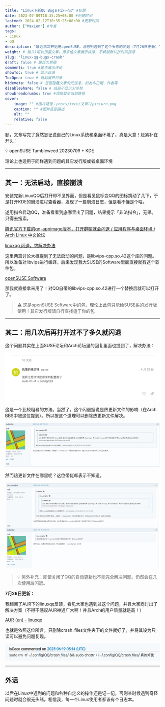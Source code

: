 ```yaml
---
title: "Linux下新QQ Bug＆Fix一记" #标题
date: 2023-07-09T10:35:25+08:00 #创建时间
lastmod: 2024-02-12T10:35:25+08:00 #更新时间
author: ["MaxLen"] #作者
tags: 
- Linux
- QQ
description: "最近再次开始用openSUSE，没想到遇到了这个头疼的问题（7月26日更新）" #描述
weight: # 输入1可以顶置文章，用来给文章展示排序，不填就默认按时间排序
slug: "linux-qq-bugs-crash"
draft: false # 是否为草稿
comments: true #是否展示评论
showToc: true # 显示目录
TocOpen: true # 自动展开目录
hidemeta: false # 是否隐藏文章的元信息，如发布日期、作者等
disableShare: false # 底部不显示分享栏
showbreadcrumbs: true #顶部显示当前路径
cover:
    image: "" #图片路径：posts/tech/文章1/picture.png
    caption: "" #图片底部描述
    alt: ""
    relative: false
---
```


额，文章写完了竟然忘记说自己的Linux系统和桌面环境了，真是大意！赶紧补在开头：

<aside>
💡 openSUSE Tumbleweed 20230709 + KDE

</aside>

理论上也适用于同样遇到问题的其它发行版或者桌面环境

---

## 其一：无法启动，直接崩溃

安装完新LinuxQQ后打开却不见界面，但是看见鼠标变QQ的图标跳动了几下，于是打开KDE的崩溃进程查看器，发现了一篇崩溃日志，但是看不懂是个啥。

遂用指令启动QQ，准备看看到底哪里出了问题，结果提示「非法指令」，无果。只得去搜索。

[腾讯官方下载的qq-appimage版本，打开群聊就会闪退 / 应用程序与桌面环境 / Arch Linux 中文论坛](https://bbs.archlinuxcn.org/viewtopic.php?id=13322)

[linuxqq 闪退，求解决办法](https://forum.suse.org.cn/t/topic/15820/5)

这里两篇讨论大概提到了无法启动的问题，是libvips-cpp.so.42这个库的问题。所以准备对libvips进行编译，后来发现我大SUSE的Software里面直接就有这个软件包。

[openSUSE Software](https://software.opensuse.org/package/libvips42)

那我就直接拿来用了！对QQ自带的libvips-cpp.so.42进行一个替换后就可以打开了。

> ⚠️ 这是openSUSE Software中的包，理论上此包只能给SUSE系的发行版使用！其它发行版请自行查找适于你的包

---

## 其二：用几次后再打开过不了多久就闪退

这个问题其实在上面SUSE论坛和Arch论坛里的回复里面也提到了，解决办法：

![image](https://github.com/maxlen727/picx-images-hosting/raw/master/image.5pd6psmfc0g0.webp)

这是一个比较粗暴的方法。当然了，这个闪退据说是热更新文件的影响（在Arch BBS中被这位提到）。所以按这个道理可以删除热更新文件解决。

![image](https://github.com/maxlen727/picx-images-hosting/raw/master/image.135q4uj3zo74.webp)

然而热更新文件在哪里呢？这位带佬却表示不知道。

![image](https://github.com/maxlen727/picx-images-hosting/raw/master/image.6wssm9igupc0.webp)

> 💡 另外补充：即使关闭了QQ的自动更新也不能完全解决问题。仍然会在几次使用后闪退。

**7月26日更新：**

我翻阅了AUR下的linuxqq反馈，看见大家也遇到过这个问题，并且大家商讨出了解决方案（不得不感叹AUR神通广大啊！并且Arch的用户质量就是高！）

[AUR (en) - linuxqq](https://aur.archlinux.org/packages/linuxqq)

也就是依照这位所言，只删除crash_files文件夹下的文件就好了，并将其设为只读可以避免问题复现。

![image](https://github.com/maxlen727/picx-images-hosting/raw/master/image.26648zyyk140.webp)

---

## 外话

以后在Linux中遇到的问题和各种自定义的操作还是记一记，否则某时候遇到奇怪问题时就会很无头绪。相信我，每一个Linux使用者都该有个日志本。
